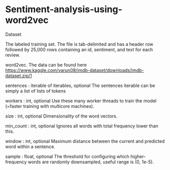 # Sentiment-analysis-using-word2vec

Dataset

The labeled training set. The file is tab-delimited and has a header row followed by 25,000 rows containing an id, sentiment, and text for each review. 

word2vec. The data can be found here https://www.kaggle.com/varun08/imdb-dataset/downloads/imdb-dataset.zip/1

sentences : iterable of iterables, optional
            The sentences iterable can be simply a list of lists of tokens
            
workers : int, optional
            Use these many worker threads to train the model (=faster training with multicore machines).
            
size : int, optional
            Dimensionality of the word vectors.
            
min_count : int, optional
            Ignores all words with total frequency lower than this.
            
window : int, optional
            Maximum distance between the current and predicted word within a sentence.
            
sample : float, optional
            The threshold for configuring which higher-frequency words are randomly downsampled,
            useful range is (0, 1e-5).
